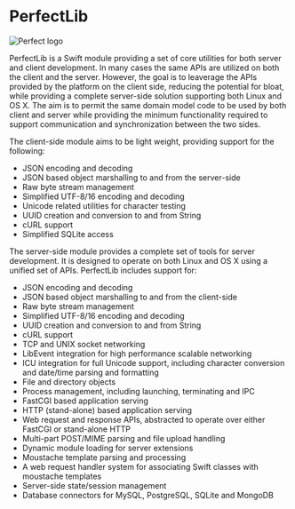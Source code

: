 # PerfectLib
![Perfect logo](http://www.perfect.org/images/icon_128x128.png)

PerfectLib is a Swift module providing a set of core utilities for both server and client development. In many cases the same APIs are utilized on both the client and the server. However, the goal is to leaverage the APIs provided by the platform on the client side, reducing the potential for bloat, while providing a complete server-side solution supporting both Linux and OS X. The aim is to permit the same domain model code to be used by both client and server while providing the minimum functionality required to support communication and synchronization between the two sides.

The client-side module aims to be light weight, providing support for the following:

* JSON encoding and decoding
* JSON based object marshalling to and from the server-side
* Raw byte stream management
* Simplified UTF-8/16 encoding and decoding
* Unicode related utilities for character testing
* UUID creation and conversion to and from String
* cURL support
* Simplified SQLite access

The server-side module provides a complete set of tools for server development. It is designed to operate on both Linux and OS X using a unified set of APIs. PerfectLib includes support for:

* JSON encoding and decoding
* JSON based object marshalling to and from the client-side
* Raw byte stream management
* Simplified UTF-8/16 encoding and decoding
* UUID creation and conversion to and from String
* cURL support
* TCP and UNIX socket networking
* LibEvent integration for high performance scalable networking
* ICU integration for full Unicode support, including character conversion and date/time parsing and formatting
* File and directory objects
* Process management, including launching, terminating and IPC
* FastCGI based application serving
* HTTP (stand-alone) based application serving
* Web request and response APIs, abstracted to operate over either FastCGI or stand-alone HTTP
* Multi-part POST/MIME parsing and file upload handling
* Dynamic module loading for server extensions
* Moustache template parsing and processing
* A web request handler system for associating Swift classes with moustache templates
* Server-side state/session management
* Database connectors for MySQL, PostgreSQL, SQLite and MongoDB